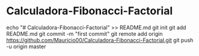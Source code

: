# Calculadora-Fibonacci-Factorial
echo "# Calculadora-Fibonacci-Factorial" >> README.md
git init
git add README.md
git commit -m "first commit"
git remote add origin https://github.com/Mauricio00/Calculadora-Fibonacci-Factorial.git
git push -u origin master
